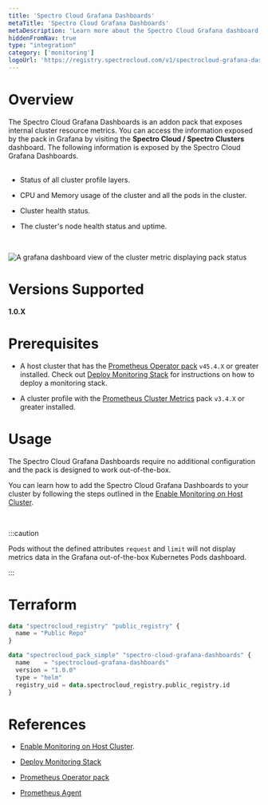 ```yaml
---
title: 'Spectro Cloud Grafana Dashboards'
metaTitle: 'Spectro Cloud Grafana Dashboards'
metaDescription: 'Learn more about the Spectro Cloud Grafana dashboard and how to use it.'
hiddenFromNav: true
type: "integration"
category: ['monitoring']
logoUrl: 'https://registry.spectrocloud.com/v1/spectrocloud-grafana-dashboards/blobs/sha256:a48c9929480a8c463e409e7563279f97d80e674c5cc91cb81c47454aea2c203d?type=image/png'
---
```






# Overview

The Spectro Cloud Grafana Dashboards is an addon pack that exposes internal cluster resource metrics. You can access the information exposed by the pack in Grafana by visiting the **Spectro Cloud / Spectro Clusters** dashboard. The following information is exposed by the Spectro Cloud Grafana Dashboards. <br /> <br />

- Status of all cluster profile layers.


- CPU and Memory usage of the cluster and all the pods in the cluster.


- Cluster health status.


- The cluster's node health status and uptime.

<br />


![A grafana dashboard view of the cluster metric displaying pack status](/assets/docs/images/clusters_cluster-management_grafana_spectro_metrics.png)


# Versions Supported

**1.0.X**

# Prerequisites

* A host cluster that has the [Prometheus Operator pack](/integrations/prometheus-operator) `v45.4.X` or greater installed. Check out [Deploy Monitoring Stack](/clusters/cluster-management/monitoring/deploy-monitor-stack) for instructions on how to deploy a monitoring stack.


* A cluster profile with the [Prometheus Cluster Metrics](/integrations/prometheus-cluster-metrics) pack `v3.4.X` or greater installed.


# Usage

The Spectro Cloud Grafana Dashboards require no additional configuration and the pack is designed to work out-of-the-box. 

You can learn how to add the Spectro Cloud Grafana Dashboards to your cluster by following the steps outlined in the [Enable Monitoring on Host Cluster](/clusters/cluster-management/monitoring/deploy-agent/).

<br />

:::caution

Pods without the defined attributes `request` and `limit` will not display metrics data in the Grafana out-of-the-box Kubernetes Pods dashboard.

:::



# Terraform


```terraform
data "spectrocloud_registry" "public_registry" {
  name = "Public Repo"
}

data "spectrocloud_pack_simple" "spectro-cloud-grafana-dashboards" {
  name    = "spectrocloud-grafana-dashboards"
  version = "1.0.0"
  type = "helm"
  registry_uid = data.spectrocloud_registry.public_registry.id
}
```



# References

- [Enable Monitoring on Host Cluster](/clusters/cluster-management/monitoring/deploy-agent/).


- [Deploy Monitoring Stack](/clusters/cluster-management/monitoring/deploy-monitor-stack)


- [Prometheus Operator pack](/integrations/prometheus-operator)


- [Prometheus Agent](/integrations/prometheus-agent)